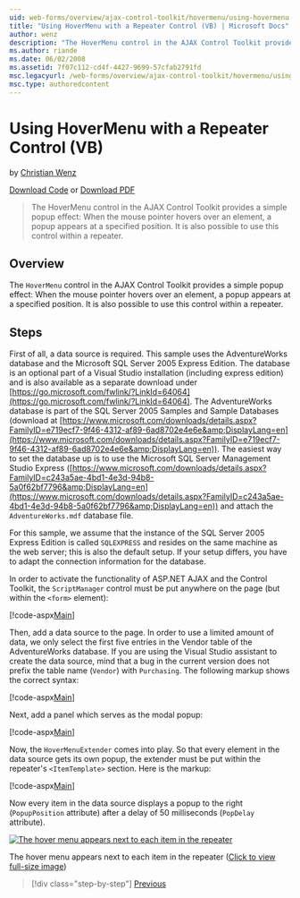 ```yaml
---
uid: web-forms/overview/ajax-control-toolkit/hovermenu/using-hovermenu-with-a-repeater-control-vb
title: "Using HoverMenu with a Repeater Control (VB) | Microsoft Docs"
author: wenz
description: "The HoverMenu control in the AJAX Control Toolkit provides a simple popup effect: When the mouse pointer hovers over an element, a popup appears at a specifi..."
ms.author: riande
ms.date: 06/02/2008
ms.assetid: 7f07c112-cd4f-4427-9699-57cfab2791fd
msc.legacyurl: /web-forms/overview/ajax-control-toolkit/hovermenu/using-hovermenu-with-a-repeater-control-vb
msc.type: authoredcontent
---
```

# Using HoverMenu with a Repeater Control (VB)

by [Christian Wenz](https://github.com/wenz)

[Download Code](http://download.microsoft.com/download/b/0/6/b06fe835-5b8f-4c00-aef8-062c19d75b95/HoverMenu1.vb.zip) or [Download PDF](http://download.microsoft.com/download/b/6/a/b6ae89ee-df69-4c87-9bfb-ad1eb2b23373/hovermenu1VB.pdf)

> The HoverMenu control in the AJAX Control Toolkit provides a simple popup effect: When the mouse pointer hovers over an element, a popup appears at a specified position. It is also possible to use this control within a repeater.

## Overview

The `HoverMenu` control in the AJAX Control Toolkit provides a simple popup effect: When the mouse pointer hovers over an element, a popup appears at a specified position. It is also possible to use this control within a repeater.

## Steps

First of all, a data source is required. This sample uses the AdventureWorks database and the Microsoft SQL Server 2005 Express Edition. The database is an optional part of a Visual Studio installation (including express edition) and is also available as a separate download under [https://go.microsoft.com/fwlink/?LinkId=64064](https://go.microsoft.com/fwlink/?LinkId=64064). The AdventureWorks database is part of the SQL Server 2005 Samples and Sample Databases (download at [https://www.microsoft.com/downloads/details.aspx?FamilyID=e719ecf7-9f46-4312-af89-6ad8702e4e6e&amp;DisplayLang=en](https://www.microsoft.com/downloads/details.aspx?FamilyID=e719ecf7-9f46-4312-af89-6ad8702e4e6e&amp;DisplayLang=en)). The easiest way to set the database up is to use the Microsoft SQL Server Management Studio Express ([https://www.microsoft.com/downloads/details.aspx?FamilyID=c243a5ae-4bd1-4e3d-94b8-5a0f62bf7796&amp;DisplayLang=en](https://www.microsoft.com/downloads/details.aspx?FamilyID=c243a5ae-4bd1-4e3d-94b8-5a0f62bf7796&amp;DisplayLang=en)) and attach the `AdventureWorks.mdf` database file.

For this sample, we assume that the instance of the SQL Server 2005 Express Edition is called `SQLEXPRESS` and resides on the same machine as the web server; this is also the default setup. If your setup differs, you have to adapt the connection information for the database.

In order to activate the functionality of ASP.NET AJAX and the Control Toolkit, the `ScriptManager` control must be put anywhere on the page (but within the `<form>` element):

[!code-aspx[Main](using-hovermenu-with-a-repeater-control-vb/samples/sample1.aspx)]

Then, add a data source to the page. In order to use a limited amount of data, we only select the first five entries in the Vendor table of the AdventureWorks database. If you are using the Visual Studio assistant to create the data source, mind that a bug in the current version does not prefix the table name (`Vendor`) with `Purchasing`. The following markup shows the correct syntax:

[!code-aspx[Main](using-hovermenu-with-a-repeater-control-vb/samples/sample2.aspx)]

Next, add a panel which serves as the modal popup:

[!code-aspx[Main](using-hovermenu-with-a-repeater-control-vb/samples/sample3.aspx)]

Now, the `HoverMenuExtender` comes into play. So that every element in the data source gets its own popup, the extender must be put within the repeater's `<ItemTemplate>` section. Here is the markup:

[!code-aspx[Main](using-hovermenu-with-a-repeater-control-vb/samples/sample4.aspx)]

Now every item in the data source displays a popup to the right (`PopupPosition` attribute) after a delay of 50 milliseconds (`PopDelay` attribute).

[![The hover menu appears next to each item in the repeater](using-hovermenu-with-a-repeater-control-vb/_static/image2.png)](using-hovermenu-with-a-repeater-control-vb/_static/image1.png)

The hover menu appears next to each item in the repeater ([Click to view full-size image](using-hovermenu-with-a-repeater-control-vb/_static/image3.png))

> [!div class="step-by-step"]
> [Previous](using-hovermenu-with-a-repeater-control-cs.md)
